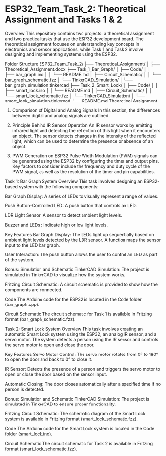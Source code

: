 # ESP32_Team_Task_2: Theoretical Assignment and Tasks 1 & 2
Overview
This repository contains two projects: a theoretical assignment and two practical tasks that use the ESP32 development board. The theoretical assignment focuses on understanding key concepts in electronics and sensor applications, while Task 1 and Task 2 involve designing and implementing systems using the ESP32.

Folder Structure
ESP32_Team_Task_2/
├── Theoretical_Assignment/
│   ├── Theoretical_Assignment.docx
├── Task_1_Bar_Graph/
│   ├── Code/
│   │   ├── bar_graph.ino
│   │   └── README.md
│   ├── Circuit_Schematic/
│   │   └── bar_graph_schematic.fzz
│   └── TinkerCAD_Simulation/
│       └── bar_graph_simulation.tinkercad
├── Task_2_Smart_Lock/
│   ├── Code/
│   │   ├── smart_lock.ino
│   │   └── README.md
│   ├── Circuit_Schematic/
│   │   └── smart_lock_schematic.fzz
│   └── TinkerCAD_Simulation/
│       └── smart_lock_simulation.tinkercad
└── README.md
Theoretical Assignment
1. Comparison of Digital and Analog Signals
In this section, the differences between digital and analog signals are outlined.

3. Principle Behind IR Sensor Operation
An IR sensor works by emitting infrared light and detecting the reflection of this light when it encounters an object. The sensor detects changes in the intensity of the reflected light, which can be used to determine the presence or absence of an object.

4. PWM Generation on ESP32
Pulse Width Modulation (PWM) signals can be generated using the ESP32 by configuring the timer and output pins. Key factors to consider include the frequency and duty cycle of the PWM signal, as well as the resolution of the timer and pin capabilities.

Task 1: Bar Graph System
Overview
This task involves designing an ESP32-based system with the following components:

Bar Graph Display: A series of LEDs to visually represent a range of values.

Push Button-Controlled LED: A push button that controls an LED.

LDR Light Sensor: A sensor to detect ambient light levels.

Buzzer and LEDs : Indicate high or low light levels.

Key Features
Bar Graph Display: The LEDs light up sequentially based on ambient light levels detected by the LDR sensor. A function maps the sensor input to the LED bar graph.

User Interaction: The push button allows the user to control an LED as part of the system.

Bonus: Simulation and Schematic
TinkerCAD Simulation: The project is simulated in TinkerCAD to visualize how the system works.

Fritzing Circuit Schematic: A circuit schematic is provided to show how the components are connected.

Code
The Arduino code for the ESP32 is located in the Code folder (bar_graph.cpp).

Circuit Schematic
The circuit schematic for Task 1 is available in Fritzing format (bar_graph_schematic.fzz).

Task 2: Smart Lock System
Overview
This task involves creating an automatic Smart Lock system using the ESP32, an analog IR sensor, and a servo motor. The system detects a person using the IR sensor and controls the servo motor to open and close the door.

Key Features
Servo Motor Control: The servo motor rotates from 0° to 180° to open the door and back to 0° to close it.

IR Sensor: Detects the presence of a person and triggers the servo motor to open or close the door based on the sensor input.

Automatic Closing: The door closes automatically after a specified time if no person is detected.

Bonus: Simulation and Schematic
TinkerCAD Simulation: The project is simulated in TinkerCAD to ensure proper functionality.

Fritzing Circuit Schematic: The schematic diagram of the Smart Lock system is available in Fritzing format (smart_lock_schematic.fzz).

Code
The Arduino code for the Smart Lock system is located in the Code folder (smart_lock.ino).

Circuit Schematic
The circuit schematic for Task 2 is available in Fritzing format (smart_lock_schematic.fzz).
